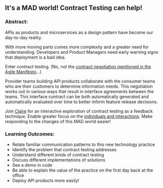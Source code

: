 ## It's a MAD world! Contract Testing can help!

### Abstract:
APIs as products and microservices as a design pattern have become our day-to-day reality.

With more moving parts comes more complexity and a greater need for understanding. Developers and Product Managers need early warning signs that deployment is a bad idea.

Enter contract testing. (No, not the [contract negotiation mentioned in the Agile Manifesto](http://agilemanifesto.org/)...)

Provider teams building API products collaborate with the consumer teams who are their customers to determine information needs. This negotiation works out in various ways that result in interface agreements between the teams. This interface contract can be both automatically generated and automatically evaluated over time to better inform feature release decisions.

Join [Claire](http://aclairefication.com/) for an interactive exploration of contract testing as a feedback technique. Enable greater focus on the [individuals and interactions](http://agilemanifesto.org/principles.html). Make responding to the changes of this MAD world easier!

### Learning Outcomes:
- Relate familiar communication patterns to this new technology practice
- Identify the problem that contract testing addresses
- Understand different kinds of contract testing
- Discuss different implementations of solutions
- See a demo in code
- Be able to explain the value of the practice on the first day back at the office
- Deploy API products more easily!
